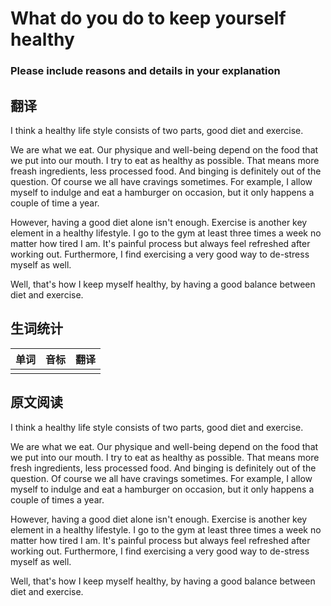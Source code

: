 # What do you do to keep yourself healthy

### Please include reasons and details in your explanation

## 翻译

I think a healthy life style consists of two parts, good diet and exercise.

We are what we eat. Our physique and well-being depend on the food that we put into our mouth. I try to eat as healthy as possible. That means more freash ingredients,
less processed food. And binging is definitely out of the question. Of course we all have cravings sometimes. For example, I allow myself to indulge and eat a hamburger on occasion, but it only happens a couple of time a year.

However, having a good diet alone isn't enough. Exercise is another key element in a healthy lifestyle. I go to the gym at least three times a week no matter how tired I am. It's painful process but always feel refreshed after working out. Furthermore, I find exercising a very good way to de-stress myself as well.

Well, that's how I keep myself healthy, by having a good balance between diet and exercise.

## 生词统计
| 单词 | 音标 | 翻译 |
| - | - | - |
|  |  |  |

## 原文阅读

I think a healthy life style consists of two parts, good diet and exercise.

We are what we eat. Our physique and well-being depend on the food that we put into our mouth. I try to eat as healthy as possible. That means more fresh ingredients, less processed food. And binging is definitely out of the question. Of course we all have cravings sometimes. For example, I allow myself to indulge and eat a hamburger on occasion, but it only happens a couple of times a year.

However, having a good diet alone isn't enough. Exercise is another key element in a healthy lifestyle. I go to the gym at least three times a week no matter how tired I am. It's painful process but always feel refreshed after working out. Furthermore, I find exercising a very good way to de-stress myself as well.

Well, that's how I keep myself healthy, by having a good balance between diet and exercise.

<src-rtyAudio :src="'https://rtyxmd.gitee.io/rtyresourcesoral/essay/Waht%20do%20you%20do%20to%20keep%20yourself%20healthy.mp3'"></src-rtyAudio>